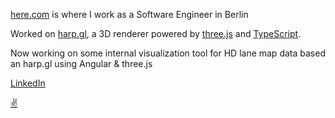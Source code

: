 [here.com](https://www.here.com/) is where I work as a Software Engineer in Berlin

Worked on [harp.gl](https://www.harp.gl/), a 3D renderer powered by [three.js](https://github.com/mrdoob/three.js/) and [TypeScript](https://github.com/microsoft/TypeScript).

Now working on some internal visualization tool for HD lane map data based an harp.gl using Angular & three.js

[LinkedIn](https://www.linkedin.com/in/jonathanstichbury/)

[✌️](https://www.bible.com/bible/116/JHN.14.27.NLT)

<!--
**nzjony/nzjony** is a ✨ _special_ ✨ repository because its `README.md` (this file) appears on your GitHub profile.

Here are some ideas to get you started:

- 🔭 I’m currently working on ...
- 🌱 I’m currently learning ...
- 👯 I’m looking to collaborate on ...
- 🤔 I’m looking for help with ...
- 💬 Ask me about ...
- 📫 How to reach me: ...
- 😄 Pronouns: ...
- ⚡ Fun fact: ...
-->

